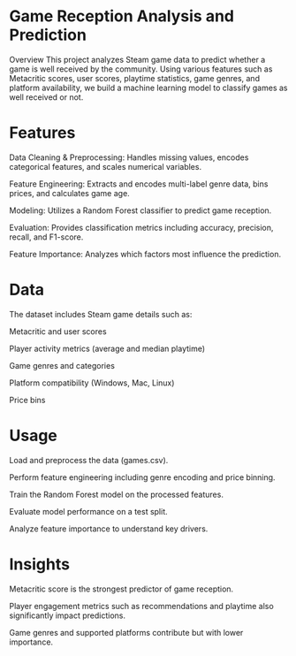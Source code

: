 # Game Reception Analysis and Prediction

Overview
This project analyzes Steam game data to predict whether a game is well received by the community. Using various features such as Metacritic scores, user scores, playtime statistics, game genres, and platform availability, we build a machine learning model to classify games as well received or not.

# Features
Data Cleaning & Preprocessing: Handles missing values, encodes categorical features, and scales numerical variables.

Feature Engineering: Extracts and encodes multi-label genre data, bins prices, and calculates game age.

Modeling: Utilizes a Random Forest classifier to predict game reception.

Evaluation: Provides classification metrics including accuracy, precision, recall, and F1-score.

Feature Importance: Analyzes which factors most influence the prediction.

# Data
The dataset includes Steam game details such as:

Metacritic and user scores

Player activity metrics (average and median playtime)

Game genres and categories

Platform compatibility (Windows, Mac, Linux)

Price bins

# Usage
Load and preprocess the data (games.csv).

Perform feature engineering including genre encoding and price binning.

Train the Random Forest model on the processed features.

Evaluate model performance on a test split.

Analyze feature importance to understand key drivers.

# Insights
Metacritic score is the strongest predictor of game reception.

Player engagement metrics such as recommendations and playtime also significantly impact predictions.

Game genres and supported platforms contribute but with lower importance.
